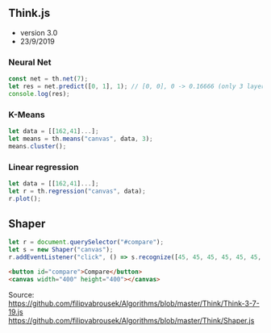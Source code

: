 ## Think.js
* version 3.0 
* 23/9/2019

### Neural Net

```js
const net = th.net(7);
let res = net.predict([0, 1], 1); // [0, 0], 0 -> 0.16666 (only 3 layers)
console.log(res);
```

### K-Means
```js
let data = [[162,41]...];
let means = th.means("canvas", data, 3);
means.cluster();
```

### Linear regression
```js
let data = [[162,41]...];
let r = th.regression("canvas", data);
r.plot();
```

## Shaper
```js
let r = document.querySelector("#compare");
let s = new Shaper("canvas");
r.addEventListener("click", () => s.recognize([45, 45, 45, 45, 45, 45, 90, 90, 90, 90, 90]));
```

```html
<button id="compare">Compare</button>
<canvas width="400" height="400"></canvas> 
```


Source:
https://github.com/filipvabrousek/Algorithms/blob/master/Think/Think-3-7-19.js
https://github.com/filipvabrousek/Algorithms/blob/master/Think/Shaper.js
